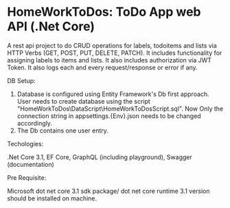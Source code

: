 # HomeWorkToDos: ToDo App web API (.Net Core)

A rest api project to do CRUD operations for labels, todoitems and lists via HTTP Verbs (GET, POST, PUT, DELETE, PATCH).
It includes functionality for assigning labels to items and lists.
It also includes authorization via JWT Token.
It also logs each and every request/response or error if any.


DB Setup:

1. Database is configured using Entity Framework's Db first approach. User needs to create database using the script "HomeWorkToDos\DataScript\HomeWorkToDosScript.sql". Now Only the connection string in appsettings.{Env}.json needs to be changed accordingly.
2. The Db contains one user entry.


Techologies:

.Net Core 3.1, EF Core, GraphQL (including playground), Swagger (documentation)


Pre Requisite:

Microsoft dot net core 3.1 sdk package/ dot net core runtime 3.1 version should be installed on machine.


